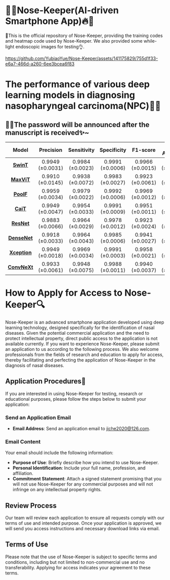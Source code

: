 # 🚀🔥Nose-Keeper(AI-driven Smartphone App)🔥🚀
🎉This is the official repository of Nose-Keeper, providing the training codes and heatmap code used by Nose-Keeper. We also provided some while-light endoscopic images for testing👌.


https://github.com/YubiaoYue/Nose-Keeper/assets/141175829/755d1f33-e6a7-466d-a260-6ee3bcea6f83
# The performance of various deep learning models in diagnosing nasopharyngeal carcinoma(NPC)🧙‍♂️
## 🐱‍💻The password will be announced after the manuscript is received✨~
| Model|Precision|Sensitivity|Specificity|F1-score|Overall Accuracy|Model Weight|
|:------:|:--------:|:----------:|:----------:|:----------:|:----------:|:----------:|
| [**SwinT**](https://openaccess.thecvf.com/content/ICCV2021/html/Liu_Swin_Transformer_Hierarchical_Vision_Transformer_Using_Shifted_Windows_ICCV_2021_paper)|0.9949 (±0.0031)|0.9984 (±0.0023)|0.9991 (±0.0006) |0.9966 (±0.0015)|0.9515 (±0.0039)|[Baidu Netdisk](https://pan.baidu.com/s/1f-UgstoOcM075VQo0vomCw )|
| [**MaxViT**](https://link.springer.com/chapter/10.1007/978-3-031-20053-3_27)|0.9910 (±0.0145)|0.9938 (±0.0072) |0.9983 (±0.0027) |0.9923 (±0.0061)|0.9379 (±0.0072)|[Baidu Netdisk](https://pan.baidu.com/s/1f-UgstoOcM075VQo0vomCw )|
| [**PoolF**](https://openaccess.thecvf.com/content/CVPR2022/html/Yu_MetaFormer_Is_Actually_What_You_Need_for_Vision_CVPR_2022_paper.html)|0.9959 (±0.0034)|	0.9979 (±0.0022) |	0.9992 (±0.0006) |	0.9969 (±0.0012)|0.9503 (±0.0025)|[Baidu Netdisk](https://pan.baidu.com/s/1f-UgstoOcM075VQo0vomCw )|
| [**CaiT**](https://openaccess.thecvf.com/content/ICCV2021/html/Touvron_Going_Deeper_With_Image_Transformers_ICCV_2021_paper.html) |0.9949 (±0.0047)|	0.9954 (±0.0033)|	0.9991 (±0.0009) |	0.9951 (±0.0011)|0.9426 (±0.0045) |[Baidu Netdisk](https://pan.baidu.com/s/1f-UgstoOcM075VQo0vomCw )|
| [**ResNet**](https://openaccess.thecvf.com/content_cvpr_2016/html/He_Deep_Residual_Learning_CVPR_2016_paper.html)|0.9883 (±0.0066)|0.9964 (±0.0029) |	0.9978 (±0.0012) |	0.9923 (±0.0024)|0.9280 (±0.0070)|[Baidu Netdisk](https://pan.baidu.com/s/1f-UgstoOcM075VQo0vomCw )|
| [**DenseNet**](https://openaccess.thecvf.com/content_cvpr_2017/html/Huang_Densely_Connected_Convolutional_CVPR_2017_paper.html)|0.9918 (±0.0033) |	0.9964 (±0.0043)|	0.9985 (±0.0006) |	0.9941 (±0.0027) |0.9396 (±0.0045)|[Baidu Netdisk](https://pan.baidu.com/s/1f-UgstoOcM075VQo0vomCw )|
| [**Xception**](https://openaccess.thecvf.com/content_cvpr_2017/html/Chollet_Xception_Deep_Learning_CVPR_2017_paper.html)| 0.9949 (±0.0018)|0.9969 (±0.0034) |0.9991 (±0.0003) |0.9958 (±0.0021)|0.9440 (±0.0052)|[Baidu Netdisk](https://pan.baidu.com/s/1f-UgstoOcM075VQo0vomCw )|
|[**ConvNeXt**](https://openaccess.thecvf.com/content/CVPR2022/html/Liu_A_ConvNet_for_the_2020s_CVPR_2022_paper.html)|0.9933 (±0.0061) |	0.9948 (±0.0075)|	0.9988 (±0.0011) |0.9940 (±0.0037)|0.9455 (±0.0054) |[Baidu Netdisk](https://pan.baidu.com/s/1f-UgstoOcM075VQo0vomCw )|


# How to Apply for Access to Nose-Keeper🔍

Nose-Keeper is an advanced smartphone application developed using deep learning technology, designed specifically for the identification of nasal diseases. Given the potential commercial application and the need to protect intellectual property, direct public access to the application is not available currently. If you want to experience Nose-Keeper, please submit an application to us according to the following process. We also welcome professionals from the fields of research and education to apply for access, thereby facilitating and perfecting the application of Nose-Keeper in the diagnosis of nasal diseases.

## Application Procedures📝

If you are interested in using Nose-Keeper for testing, research or educational purposes, please follow the steps below to submit your application:

### Send an Application Email

- **Email Address**: Send an application email to [jiche2020@126.com](mailto:jiche2020@126.com).

### Email Content

Your email should include the following information:

- **Purpose of Use**: Briefly describe how you intend to use Nose-Keeper.
- **Personal Identification**: Include your full name, profession, and affiliation.
- **Commitment Statement**: Attach a signed statement promising that you will not use Nose-Keeper for any commercial purposes and will not infringe on any intellectual property rights.

## Review Process

Our team will review each application to ensure all requests comply with our terms of use and intended purpose. Once your application is approved, we will send you access instructions and necessary download links via email.

## Terms of Use

Please note that the use of Nose-Keeper is subject to specific terms and conditions, including but not limited to non-commercial use and no transferability. Applying for access indicates your agreement to these terms.
 
